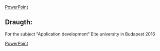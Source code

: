 [PowerPoint](https://github.com/nic314/nicolaCV/blob/master/Draughts(java)/appDevFinal.pptx)

<h2>Draugth:</h2> For the subject "Application development" Elte university in Budapest 2016 <br>

[PowerPoint](https://github.com/nic314/nicolaCV/blob/master/Draughts(java)/appDevFinal.pptx)



